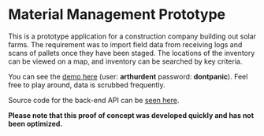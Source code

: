 # Material Management Prototype

This is a prototype application for a construction company building out solar farms. The requirement was to import field data from receiving logs and scans of pallets once they have been staged. The locations of the inventory can be viewed on a map, and inventory can be searched by key criteria.

You can see the [demo here](https://bnm.xeelee.org/) (user: **arthurdent** password: **dontpanic**). Feel free to play around, data is scrubbed frequently.

Source code for the back-end API can be [seen here](https://github.com/hchris28/bnm-api.xeelee.org).

**Please note that this proof of concept was developed quickly and has not been optimized.**